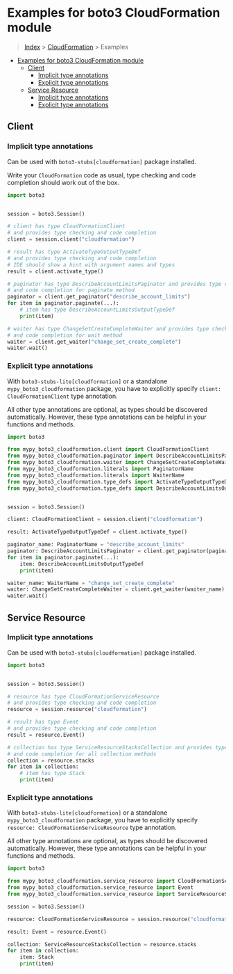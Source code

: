 <a id="examples-for-boto3-cloudformation-module"></a>

# Examples for boto3 CloudFormation module

> [Index](../README.md) > [CloudFormation](./README.md) > Examples

- [Examples for boto3 CloudFormation module](#examples-for-boto3-cloudformation-module)
  - [Client](#client)
    - [Implicit type annotations](#implicit-type-annotations)
    - [Explicit type annotations](#explicit-type-annotations)
  - [Service Resource](#service-resource)
    - [Implicit type annotations](#implicit-type-annotations)
    - [Explicit type annotations](#explicit-type-annotations)

<a id="client"></a>

## Client

<a id="implicit-type-annotations"></a>

### Implicit type annotations

Can be used with `boto3-stubs[cloudformation]` package installed.

Write your `CloudFormation` code as usual, type checking and code completion
should work out of the box.

```python
import boto3


session = boto3.Session()

# client has type CloudFormationClient
# and provides type checking and code completion
client = session.client("cloudformation")

# result has type ActivateTypeOutputTypeDef
# and provides type checking and code completion
# IDE should show a hint with argument names and types
result = client.activate_type()

# paginator has type DescribeAccountLimitsPaginator and provides type checking
# and code completion for paginate method
paginator = client.get_paginator("describe_account_limits")
for item in paginator.paginate(...):
    # item has type DescribeAccountLimitsOutputTypeDef
    print(item)

# waiter has type ChangeSetCreateCompleteWaiter and provides type checking
# and code completion for wait method
waiter = client.get_waiter("change_set_create_complete")
waiter.wait()
```

<a id="explicit-type-annotations"></a>

### Explicit type annotations

With `boto3-stubs-lite[cloudformation]` or a standalone
`mypy_boto3_cloudformation` package, you have to explicitly specify
`client: CloudFormationClient` type annotation.

All other type annotations are optional, as types should be discovered
automatically. However, these type annotations can be helpful in your functions
and methods.

```python
import boto3

from mypy_boto3_cloudformation.client import CloudFormationClient
from mypy_boto3_cloudformation.paginator import DescribeAccountLimitsPaginator
from mypy_boto3_cloudformation.waiter import ChangeSetCreateCompleteWaiter
from mypy_boto3_cloudformation.literals import PaginatorName
from mypy_boto3_cloudformation.literals import WaiterName
from mypy_boto3_cloudformation.type_defs import ActivateTypeOutputTypeDef
from mypy_boto3_cloudformation.type_defs import DescribeAccountLimitsOutputTypeDef


session = boto3.Session()

client: CloudFormationClient = session.client("cloudformation")

result: ActivateTypeOutputTypeDef = client.activate_type()

paginator_name: PaginatorName = "describe_account_limits"
paginator: DescribeAccountLimitsPaginator = client.get_paginator(paginator_name)
for item in paginator.paginate(...):
    item: DescribeAccountLimitsOutputTypeDef
    print(item)

waiter_name: WaiterName = "change_set_create_complete"
waiter: ChangeSetCreateCompleteWaiter = client.get_waiter(waiter_name)
waiter.wait()
```

<a id="service-resource"></a>

## Service Resource

<a id="implicit-type-annotations"></a>

### Implicit type annotations

Can be used with `boto3-stubs[cloudformation]` package installed.

```python
import boto3


session = boto3.Session()

# resource has type CloudFormationServiceResource
# and provides type checking and code completion
resource = session.resource("cloudformation")

# result has type Event
# and provides type checking and code completion
result = resource.Event()

# collection has type ServiceResourceStacksCollection and provides type checking
# and code completion for all collection methods
collection = resource.stacks
for item in collection:
    # item has type Stack
    print(item)
```

<a id="explicit-type-annotations"></a>

### Explicit type annotations

With `boto3-stubs-lite[cloudformation]` or a standalone
`mypy_boto3_cloudformation` package, you have to explicitly specify
`resource: CloudFormationServiceResource` type annotation.

All other type annotations are optional, as types should be discovered
automatically. However, these type annotations can be helpful in your functions
and methods.

```python
import boto3

from mypy_boto3_cloudformation.service_resource import CloudFormationServiceResource
from mypy_boto3_cloudformation.service_resource import Event
from mypy_boto3_cloudformation.service_resource import ServiceResourceStacksCollection, Stack

session = boto3.Session()

resource: CloudFormationServiceResource = session.resource("cloudformation")

result: Event = resource.Event()

collection: ServiceResourceStacksCollection = resource.stacks
for item in collection:
    item: Stack
    print(item)
```
